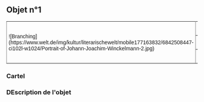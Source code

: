 ## Objet n°1



<style type="text/css">
.tg  {border-collapse:collapse;border-spacing:0;}
.tg td{font-family:Arial, sans-serif;font-size:14px;padding:10px 5px;border-style:solid;border-width:1px;overflow:hidden;word-break:normal;border-color:black;}
.tg th{font-family:Arial, sans-serif;font-size:14px;font-weight:normal;padding:10px 5px;border-style:solid;border-width:1px;overflow:hidden;word-break:normal;border-color:black;}
.tg .tg-xldj{border-color:inherit;text-align:left}
</style>
<table class="tg">
  <tr>
    <th class="tg-xldj" rowspan="3">![Branching](https://www.welt.de/img/kultur/literarischewelt/mobile177163832/6842508447-ci102l-w1024/Portrait-of-Johann-Joachim-Winckelmann-2.jpg)</th>
    <th class="tg-xldj">titre</th>
  </tr>
  <tr>
    <td class="tg-xldj">auteur</td>
  </tr>
  <tr>
    <td class="tg-xldj">date</td>
  </tr>
</table>

### Cartel

### DEscription de l'objet
